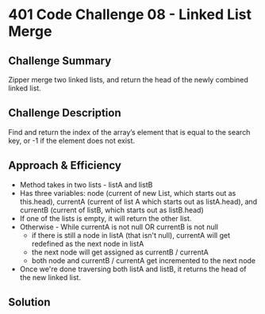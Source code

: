 # 401 Code Challenge 08 - Linked List Merge

## Challenge Summary
Zipper merge two linked lists, and return the head of the newly combined linked list.

## Challenge Description
Find and return the index of the array’s element that is equal to the search key, or -1 if the element does not exist.

## Approach & Efficiency
* Method takes in two lists - listA and listB
* Has three variables: node (current of new List, which starts out as this.head), currentA (current of list A which starts out as listA.head), and currentB (current of listB, which starts out as listB.head)
* If one of the lists is empty, it will return the other list.
* Otherwise - While currentA is not null OR currentB is not null
  * if there is still a node in listA (that isn't null), currentA will get redefined as the next node in listA
  * the next node will get assigned as currentB / currentA
  * both node and currentB / currentA get incremented to the next node
* Once we're done traversing both listA and listB, it returns the head of the new linked list.

## Solution
<!-- Embedded whiteboard image -->